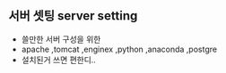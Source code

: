 
## 서버 셋팅 server setting  
- 쓸만한 서버 구성을 위한 
- apache ,tomcat ,enginex ,python ,anaconda ,postgre
- 설치된거 쓰면 편한디..